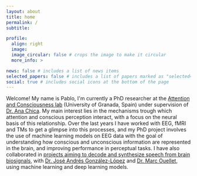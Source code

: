 ```yaml
---
layout: about
title: home
permalink: /
subtitle: 

profile:
  align: right
  image: 
  image_circular: false # crops the image to make it circular
  more_info: >

news: false # includes a list of news items
selected_papers: false # includes a list of papers marked as "selected={true}"
social: true # includes social icons at the bottom of the page
---
```


Welcome! My name is Pablo, I'm currently a PhD researcher at the [Attention and Consciousness lab](https://blogs.ugr.es/attentionandconsciousness/) (University of Granada, Spain) under supervision of [Dr. Ana Chica](https://blogs.ugr.es/attentionandconsciousness/ana-b-chica-2/). My main interest lies in the mechanisms trough which attention and conscious perception interact, with a focus on the neural basis of this relationship. Over the last years I have worked with EEG, fMRI and TMs to get a glimpse into this processes, and my PhD project involves the use of machine learning models on EEG data with the goal of understanding how conscious and unconscious information are represented in the brain, and improving performance in perceptual tasks. I have also collaborated in [projects aiming to decode and synthesize speech from brain biosignals](https://aholab.ehu.eus/deeprestore/en/), with [Dr. José Andrés González-López](https://www.ugr.es/~joseangl/) and [Dr. Marc Ouellet](https://www.ugr.es/~mouellet/CV.htm), using machine learning and deep learning models.
